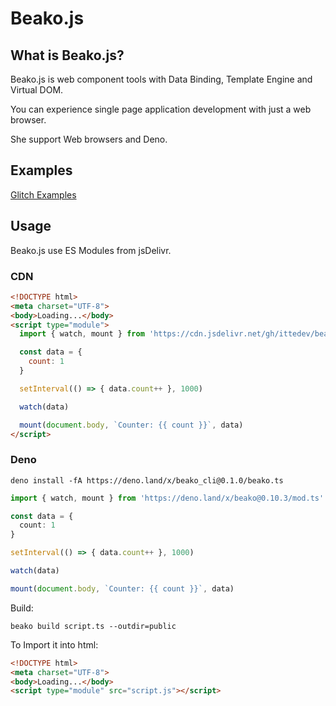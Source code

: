 # Beako.js

## What is Beako.js?

Beako.js is web component tools with Data Binding, Template Engine and Virtual DOM.

You can experience single page application development with just a web browser.

She support Web browsers and Deno.

## Examples

[Glitch Examples](https://glitch.com/@itte1)

## Usage

Beako.js use ES Modules from jsDelivr.

### CDN

```html
<!DOCTYPE html>
<meta charset="UTF-8">
<body>Loading...</body>
<script type="module">
  import { watch, mount } from 'https://cdn.jsdelivr.net/gh/ittedev/beako@0.10.3/beako.js'

  const data = {
    count: 1
  }

  setInterval(() => { data.count++ }, 1000)

  watch(data)

  mount(document.body, `Counter: {{ count }}`, data)
</script>
```

### Deno

```shell
deno install -fA https://deno.land/x/beako_cli@0.1.0/beako.ts
```

```ts
import { watch, mount } from 'https://deno.land/x/beako@0.10.3/mod.ts'

const data = {
  count: 1
}

setInterval(() => { data.count++ }, 1000)

watch(data)

mount(document.body, `Counter: {{ count }}`, data)
```

Build:

```shell
beako build script.ts --outdir=public
```

To Import it into html:

```html
<!DOCTYPE html>
<meta charset="UTF-8">
<body>Loading...</body>
<script type="module" src="script.js"></script>
```
